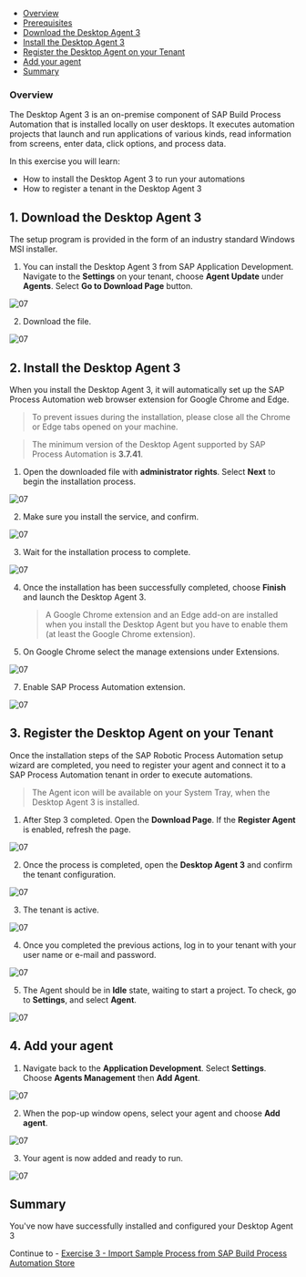 - [Overview](#overview)
- [Prerequisites](#prerequisites)
- [Download the Desktop Agent 3](#download)
- [Install the Desktop Agent 3](#install)
- [Register the Desktop Agent on your Tenant](#register)
- [Add your agent](#add)
- [Summary](#summary)

### Overview <a name="overview"></a>

The Desktop Agent 3 is an on-premise component of SAP Build Process Automation that is installed locally on user desktops. It executes automation projects that launch and run applications of various kinds, read information from screens, enter data, click options, and process data.

In this exercise you will learn:
- How to install the Desktop Agent 3 to run your automations
- How to register a tenant in the Desktop Agent 3


## 1. Download the Desktop Agent 3 <a name="download"></a>

The setup program is provided in the form of an industry standard Windows MSI installer.

1. You can install the Desktop Agent 3 from SAP Application Development. Navigate to the **Settings** on your tenant, choose **Agent Update** under **Agents**. Select **Go to Download Page** button.

  ![07](./images/agent3-a031.png)

2. Download the file.

  ![07](./images/agent3-a004.png)


## 2. Install the Desktop Agent 3 <a name="install"></a>

When you install the Desktop Agent 3, it will automatically set up the SAP Process Automation web browser extension for Google Chrome and Edge.

>To prevent issues during the installation, please close all the Chrome or Edge tabs opened on your machine.

>The minimum version of the Desktop Agent supported by SAP Process Automation is **3.7.41**.

1. Open the downloaded file with **administrator rights**. Select **Next** to begin the installation process.

  ![07](./images/agent3-a002.png)


2. Make sure you install the service, and confirm.

  ![07](./images/agent3-a033.png)

3. Wait for the installation process to complete.

  ![07](./images/agent3-a034.png)


4. Once the installation has been successfully completed, choose **Finish** and launch the Desktop Agent 3.

    >A Google Chrome extension and an Edge add-on are installed when you install the Desktop Agent but you have to enable them (at least the Google Chrome extension).

6. On Google Chrome select the manage extensions under Extensions.

  ![07](./images/agent3-a005.png)

7. Enable SAP Process Automation extension.

  ![07](./images/agent3-a006.png)


## 3. Register the Desktop Agent on your Tenant <a name="register"></a>

Once the installation steps of the SAP Robotic Process Automation setup wizard are completed, you need to register your agent and connect it to a SAP Process Automation tenant in order to execute automations.

> The Agent icon will be available on your System Tray, when the Desktop Agent 3 is installed.

1. After Step 3 completed. Open the **Download Page**. If the **Register Agent** is enabled, refresh the page.

  ![07](./images/agent3-a037.png)

2. Once the process is completed, open the **Desktop Agent 3** and confirm the tenant configuration.

  ![07](./images/agent3-a038.png)

3. The tenant is active.

  ![07](./images/agent3-a039.png)

4. Once you completed the previous actions, log in to your tenant with your user name or e-mail and password.

  ![07](./images/agent3-a014.png)

5. The Agent should be in **Idle** state, waiting to start a project. To check, go to **Settings**, and select **Agent**.

  ![07](./images/agent3-a013.png)

## 4. Add your agent <a name="add"></a>


1. Navigate back to the **Application Development**. Select **Settings**. Choose **Agents Management** then **Add Agent**.

  ![07](./images/agent3-a020.png)

2. When the pop-up window opens, select your agent and choose **Add agent**.

  ![07](./images/agent3-a021.png)

3. Your agent is now added and ready to run.

  ![07](./images/agent3-a022.png)



## Summary <a name="summary"></a>

You've now have successfully installed and configured your Desktop Agent 3

Continue to - [Exercise 3 - Import Sample Process from SAP Build Process Automation Store](../3_ImportSampleProcess/Acquire-project-store.md)
